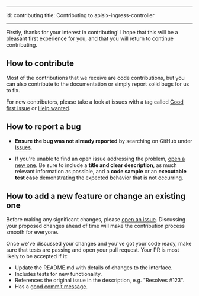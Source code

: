 <!--
#
# Licensed to the Apache Software Foundation (ASF) under one or more
# contributor license agreements.  See the NOTICE file distributed with
# this work for additional information regarding copyright ownership.
# The ASF licenses this file to You under the Apache License, Version 2.0
# (the "License"); you may not use this file except in compliance with
# the License.  You may obtain a copy of the License at
#
#     http://www.apache.org/licenses/LICENSE-2.0
#
# Unless required by applicable law or agreed to in writing, software
# distributed under the License is distributed on an "AS IS" BASIS,
# WITHOUT WARRANTIES OR CONDITIONS OF ANY KIND, either express or implied.
# See the License for the specific language governing permissions and
# limitations under the License.
#
-->

---

id: contributing
title: Contributing to apisix-ingress-controller

---

Firstly, thanks for your interest in contributing! I hope that this will be a
pleasant first experience for you, and that you will return to continue
contributing.

## How to contribute

Most of the contributions that we receive are code contributions, but you can
also contribute to the documentation or simply report solid bugs
for us to fix.

For new contributors, please take a look at issues with a tag called [Good first issue](https://github.com/apache/apisix-ingress-controller/issues?q=is%3Aissue+is%3Aopen+label%3A%22good+first+issue%22) or [Help wanted](https://github.com/apache/apisix-ingress-controller/issues?q=is%3Aissue+is%3Aopen+label%3A%22help+wanted%22).

## How to report a bug

- **Ensure the bug was not already reported** by searching on GitHub under [Issues](https://github.com/apache/apisix-ingress-controller/issues).

- If you're unable to find an open issue addressing the problem, [open a new one](https://github.com/apache/apisix-ingress-controller/issues/new). Be sure to include a **title and clear description**, as much relevant information as possible, and a **code sample** or an **executable test case** demonstrating the expected behavior that is not occurring.

## How to add a new feature or change an existing one

Before making any significant changes, please [open an issue](https://github.com/apache/apisix-ingress-controller/issues). Discussing your proposed changes ahead of time will make the contribution process smooth for everyone.

Once we've discussed your changes and you've got your code ready, make sure that tests are passing and open your pull request. Your PR is most likely to be accepted if it:

- Update the README.md with details of changes to the interface.
- Includes tests for new functionality.
- References the original issue in the description, e.g. "Resolves #123".
- Has a [good commit message](http://tbaggery.com/2008/04/19/a-note-about-git-commit-messages.html).
